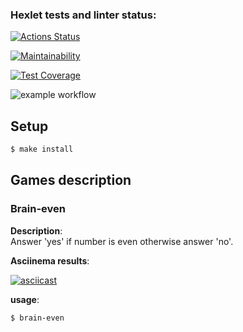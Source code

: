 ### Hexlet tests and linter status:
[![Actions Status](https://github.com/Ereburg/frontend-project-lvl1/workflows/hexlet-check/badge.svg)](https://github.com/Ereburg/frontend-project-lvl1/actions)

[![Maintainability](https://api.codeclimate.com/v1/badges/a99a88d28ad37a79dbf6/maintainability)](https://codeclimate.com/github/codeclimate/codeclimate/maintainability)

[![Test Coverage](https://api.codeclimate.com/v1/badges/a99a88d28ad37a79dbf6/test_coverage)](https://codeclimate.com/github/codeclimate/codeclimate/test_coverage)

![example workflow](https://github.com/ereburg/frontend-project-lvl1/actions/workflows/linting.yml/badge.svg)

## Setup

```sh
$ make install
```

## Games description
### Brain-even
**Description**: <br>
Answer 'yes' if number is even otherwise answer 'no'.

**Asciinema results**:

[![asciicast](https://asciinema.org/a/WUTyZIPpsFAb2lifYuVICeVW0.svg)](https://asciinema.org/a/WUTyZIPpsFAb2lifYuVICeVW0)

**usage**:
```sh
$ brain-even
```

